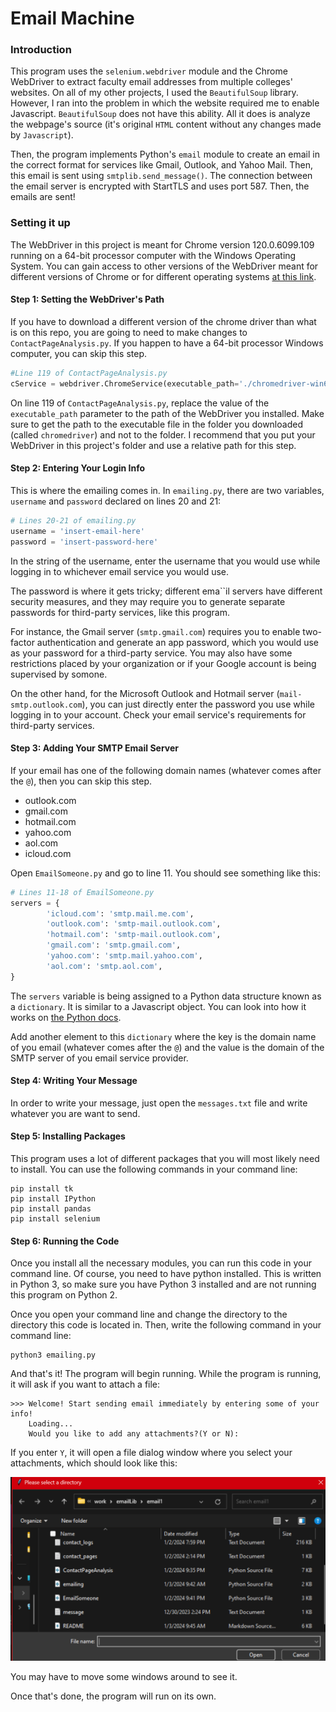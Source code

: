 # Email Machine

### Introduction
This program uses the `selenium.webdriver` module and the Chrome WebDriver to extract faculty email addresses from multiple colleges' websites. On all of my other projects, I used the `BeautifulSoup` library. However, I ran into the problem in which the website required me to enable Javascript. `BeautifulSoup` does not have this ability. All it does is analyze the webpage's source (it's original `HTML` content without any changes made by `Javascript`). 

Then, the program implements Python's `email` module to create an email in the correct format for services like Gmail, Outlook, and Yahoo Mail. Then, this email is sent using `smtplib.send_message()`. The connection between the email server is encrypted with StartTLS and uses port 587. Then, the emails are sent!


### Setting it up
The WebDriver in this project is meant for Chrome version 120.0.6099.109 running on a 64-bit processor computer with the Windows Operating System. You can gain access to other versions of the WebDriver meant for different versions of Chrome or for different operating systems [at this link](https://chromedriver.chromium.org/downloads).

#### Step 1: Setting the WebDriver's Path
If you have to download a different version of the chrome driver than what is on this repo, you are going to need to make changes to `ContactPageAnalysis.py`. If you happen to have a 64-bit processor Windows computer, you can skip this step.

```python 
#Line 119 of ContactPageAnalysis.py
cService = webdriver.ChromeService(executable_path='./chromedriver-win64/chromedriver.exe')
```

On line 119 of `ContactPageAnalysis.py`, replace the value of the `executable_path` parameter to the path of the WebDriver you installed. Make sure to get the path to the executable file in the folder you downloaded (called `chromedriver`) and not to the folder. I recommend that you put your WebDriver in this project's folder and use a relative path for this step.


#### Step 2: Entering Your Login Info
This is where the emailing comes in. In `emailing.py`, there are two variables, `username` and `password` declared on lines 20 and 21:

```python
# Lines 20-21 of emailing.py
username = 'insert-email-here'
password = 'insert-password-here'
```

In the string of the username, enter the username that you would use while logging in to whichever email service you would use.

The password is where it gets tricky; different ema``il servers have different security measures, and they may require you to generate separate passwords for third-party services, like this program. 

For instance, the Gmail server (`smtp.gmail.com`) requires you to enable two-factor authentication and generate an app password, which you would use as your password for a third-party service. You may also have some restrictions placed by your organization or if your Google account is being supervised by somone.

On the other hand, for the Microsoft Outlook and Hotmail server (`mail-smtp.outlook.com`), you can just directly enter the password you use while logging in to your account. Check your email service's requirements for third-party services.

#### Step 3: Adding Your SMTP Email Server
If your email has one of the following domain names (whatever comes after the `@`), then you can skip this step.

* outlook.com
* gmail.com
* hotmail.com
* yahoo.com
* aol.com
* icloud.com

Open `EmailSomeone.py` and go to line 11. You should see something like this:

```python
# Lines 11-18 of EmailSomeone.py
servers = {
        'icloud.com': 'smtp.mail.me.com',
        'outlook.com': 'smtp-mail.outlook.com',
        'hotmail.com': 'smtp-mail.outlook.com',
        'gmail.com': 'smtp.gmail.com',
        'yahoo.com': 'smtp.mail.yahoo.com',
        'aol.com': 'smtp.aol.com',
}
```
The `servers` variable is being assigned to a Python data structure known as a `dictionary`. It is similar to a Javascript object. You can look into how it works on [the Python docs](https://docs.python.org/3/tutorial/datastructures.html#dictionaries).

Add another element to this `dictionary` where the key is the domain name of you email (whatever comes after the `@`) and the value is the domain of the SMTP server of you email service provider.

#### Step 4: Writing Your Message

In order to write your message, just open the `messages.txt` file and write whatever you are want to send.


#### Step 5: Installing Packages

This program uses a lot of different packages that you will most likely need to install. You can use the following commands in your command line:

```commandline
pip install tk
pip install IPython
pip install pandas
pip install selenium
```


#### Step 6: Running the Code

Once you install all the necessary modules, you can run this code in your command line. Of course, you need to have python installed. This is written in Python 3, so make sure you have Python 3 installed and are not running this program on Python 2.

Once you open your command line and change the directory to the directory this code is located in. Then, write the following command in your command line:

```commandline
python3 emailing.py
```

And that's it! The program will begin running. While the program is running, it will ask if you want to attach a file:

```commandline
>>> Welcome! Start sending email immediately by entering some of your info!
    Loading...
    Would you like to add any attachments?(Y or N): 
```

If you enter `Y`, it will open a file dialog window where you select your attachments, which should look like this:

![File Dialog](filedialog.png)

You may have to move some windows around to see it.

Once that's done, the program will run on its own.